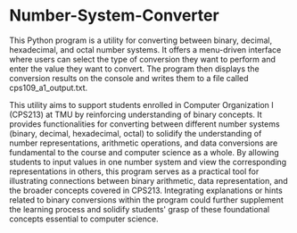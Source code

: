 # Number-System-Converter

This Python program is a utility for converting between binary, decimal, 
hexadecimal, and octal number systems. It offers a menu-driven interface where 
users can select the type of conversion they want to perform and enter the 
value they want to convert. The program then displays the conversion results 
on the console and writes them to a file called cps109_a1_output.txt.

This utility aims to support students enrolled in Computer Organization I (CPS213) 
at TMU by reinforcing understanding of binary concepts. It provides functionalities 
for converting between different number systems (binary, decimal, hexadecimal, octal) 
to solidify the understanding of number representations, arithmetic operations, 
and data conversions are fundamental to the course and computer science as a whole. 
By allowing students to input values in one number system and view the 
corresponding representations in others, this program serves as a practical tool 
for illustrating connections between binary arithmetic, data representation, and 
the broader concepts covered in CPS213. Integrating explanations or hints related 
to binary conversions within the program could further supplement the learning 
process and solidify students' grasp of these foundational concepts essential to 
computer science.
